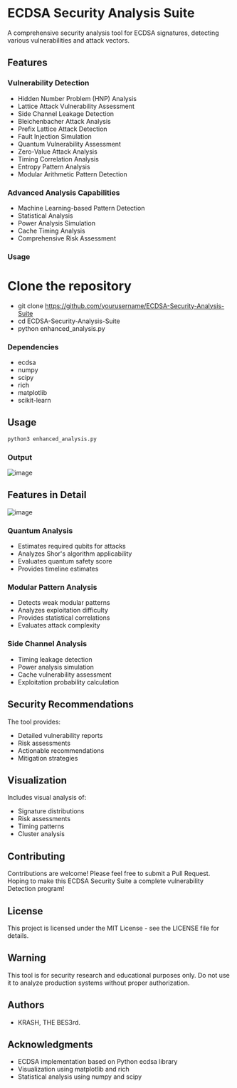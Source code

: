 # ECDSA Security Analysis Suite

A comprehensive security analysis tool for ECDSA signatures, detecting various vulnerabilities and attack vectors.

## Features

### Vulnerability Detection
- Hidden Number Problem (HNP) Analysis
- Lattice Attack Vulnerability Assessment
- Side Channel Leakage Detection
- Bleichenbacher Attack Analysis
- Prefix Lattice Attack Detection
- Fault Injection Simulation
- Quantum Vulnerability Assessment
- Zero-Value Attack Analysis
- Timing Correlation Analysis
- Entropy Pattern Analysis
- Modular Arithmetic Pattern Detection

### Advanced Analysis Capabilities
- Machine Learning-based Pattern Detection
- Statistical Analysis
- Power Analysis Simulation
- Cache Timing Analysis
- Comprehensive Risk Assessment

### Usage
# Clone the repository
- git clone https://github.com/yourusername/ECDSA-Security-Analysis-Suite
- cd ECDSA-Security-Analysis-Suite
- python enhanced_analysis.py


### Dependencies
- ecdsa
- numpy
- scipy
- rich
- matplotlib
- scikit-learn

## Usage

```bash
python3 enhanced_analysis.py
```

### Output


![image](https://github.com/user-attachments/assets/bc56d304-2fae-497f-99db-c0c6dce7f66c)


## Features in Detail

![image](https://github.com/user-attachments/assets/c8d22966-aa83-4670-bec8-b1cd329a618e)


### Quantum Analysis
- Estimates required qubits for attacks
- Analyzes Shor's algorithm applicability
- Evaluates quantum safety score
- Provides timeline estimates

### Modular Pattern Analysis
- Detects weak modular patterns
- Analyzes exploitation difficulty
- Provides statistical correlations
- Evaluates attack complexity

### Side Channel Analysis
- Timing leakage detection
- Power analysis simulation
- Cache vulnerability assessment
- Exploitation probability calculation

## Security Recommendations

The tool provides:
- Detailed vulnerability reports
- Risk assessments
- Actionable recommendations
- Mitigation strategies

## Visualization

Includes visual analysis of:
- Signature distributions
- Risk assessments
- Timing patterns
- Cluster analysis

## Contributing

Contributions are welcome! Please feel free to submit a Pull Request. Hoping to make this ECDSA Security Suite a complete vulnerability Detection program!

## License

This project is licensed under the MIT License - see the LICENSE file for details.

## Warning

This tool is for security research and educational purposes only. Do not use it to analyze production systems without proper authorization.

## Authors

- KRASH, THE BES3rd.

## Acknowledgments

- ECDSA implementation based on Python ecdsa library
- Visualization using matplotlib and rich
- Statistical analysis using numpy and scipy
